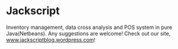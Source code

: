 # Jackscript
Inventory management, data cross analysis and POS system in pure Java(Netbeans). Any suggestions are welcome! Check out our site, www.jackscriptblog.wordpress.com!
